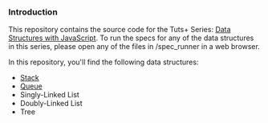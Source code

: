 ### Introduction
This repository contains the source code for the Tuts+ Series: [Data Structures with JavaScript][1]. To run the specs for any of the data structures in this series, please open any of the files in /spec_runner in a web browser.

In this repository, you'll find the following data structures: 

- [Stack][2]
- [Queue][3]
- Singly-Linked List
- Doubly-Linked List
- Tree

[1]: http://tutsplus.com/

[2]: /src/stack.js
[3]: /src/queue.js